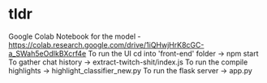 # tldr

Google Colab Notebook for the model - https://colab.research.google.com/drive/1iQHwjHrK8cGC-a_SWah5eOdIkBXcrf4e
To run the UI cd into 'front-end' folder -> npm start
To gather chat history -> extract-twitch-shit/index.js
To run the compile highlights -> highlight_classifier_new.py
To run the flask server -> app.py
